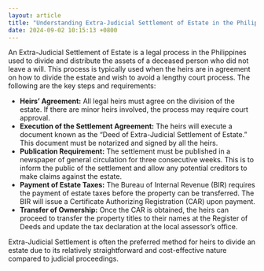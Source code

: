 ```yaml
---
layout: article
title: "Understanding Extra-Judicial Settlement of Estate in the Philippines"
date: 2024-09-02 10:15:13 +0800
---
```


<p>An Extra-Judicial Settlement of Estate is a legal process in the Philippines used to divide and distribute the assets of a deceased person who did not leave a will. This process is typically used when the heirs are in agreement on how to divide the estate and wish to avoid a lengthy court process. The following are the key steps and requirements:</p><ul><li><strong>Heirs’ Agreement:</strong> All legal heirs must agree on the division of the estate. If there are minor heirs involved, the process may require court approval.</li><li><strong>Execution of the Settlement Agreement:</strong> The heirs will execute a document known as the “Deed of Extra-Judicial Settlement of Estate.” This document must be notarized and signed by all the heirs.</li><li><strong>Publication Requirement:</strong> The settlement must be published in a newspaper of general circulation for three consecutive weeks. This is to inform the public of the settlement and allow any potential creditors to make claims against the estate.</li><li><strong>Payment of Estate Taxes:</strong> The Bureau of Internal Revenue (BIR) requires the payment of estate taxes before the property can be transferred. The BIR will issue a Certificate Authorizing Registration (CAR) upon payment.</li><li><strong>Transfer of Ownership:</strong> Once the CAR is obtained, the heirs can proceed to transfer the property titles to their names at the Register of Deeds and update the tax declaration at the local assessor’s office.</li></ul><p>Extra-Judicial Settlement is often the preferred method for heirs to divide an estate due to its relatively straightforward and cost-effective nature compared to judicial proceedings.</p>